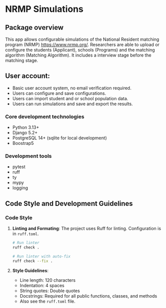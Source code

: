 # NRMP Simulations

## Package overview
This app allows configurable simulations of the National Resident matching program (NRMP) https://www.nrmp.org/.
Researchers are able to upload or configure the students (Applicant), schools (Programs) and the matching algorithm (Matching Algorithm).
It includes a interview stage before the matching stage.

## User account:
- Basic user account system, no email verification required.
- Users can configure and save configurations.
- Users can import student and or school population data.
- Users can run simulations and save and export the results.

### Core development technologies
- Python 3.13+
- Django 5.2+
- PostgreSQL 14+ (sqlite for local development)
- Boostrap5

### Development tools
- pytest
- ruff
- ty
- mypy
- logging

## Code Style and Development Guidelines

### Code Style

1. **Linting and Formating**:
   The project uses Ruff for linting. Configuration is in `ruff.toml`.
   ```bash
   # Run linter
   ruff check .

   # Run linter with auto-fix
   ruff check --fix .
   ```

2. **Style Guidelines**:
   - Line length: 120 characters
   - Indentation: 4 spaces
   - String quotes: Double quotes
   - Docstrings: Required for all public functions, classes, and methods
   - Also see the `ruff.toml` file.
